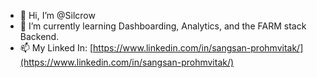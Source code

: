 - 👋 Hi, I’m @Silcrow
- 🌱 I’m currently learning Dashboarding, Analytics, and the FARM stack Backend.
- 📫 My Linked In: [https://www.linkedin.com/in/sangsan-prohmvitak/](https://www.linkedin.com/in/sangsan-prohmvitak/)

<!---
Silcrow/Silcrow is a ✨ special ✨ repository because its `README.md` (this file) appears on your GitHub profile.
You can click the Preview link to take a look at your changes.
--->
